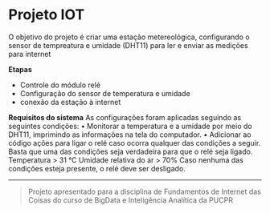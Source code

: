 # Projeto IOT
O objetivo do projeto é criar uma estação metereológica, configurando o sensor de tempreatura e umidade (DHT11) para ler e enviar as medições para internet

**Etapas**
* Controle do módulo relé
* Configuração do sensor de temperatura e umidade
* conexão da estação à internet

**Requisitos do sistema**
As configurações foram aplicadas seguindo as seguintes condições:
•	Monitorar a temperatura e a umidade por meio do DHT11, imprimindo as informações na tela do computador. 
•	Adicionar ao código ações para ligar o relé caso ocorra qualquer das condições a seguir. Basta que uma das condições seja verdadeira para que o relé seja ligado. 
Temperatura > 31 °C 
Umidade relativa do ar > 70% 
Caso nenhuma das condições esteja presente, o relé deve ser desligado.

----- 

> Projeto apresentado para a disciplina de Fundamentos de Internet das Coisas do curso de BigData e Inteligência Analítica da PUCPR
